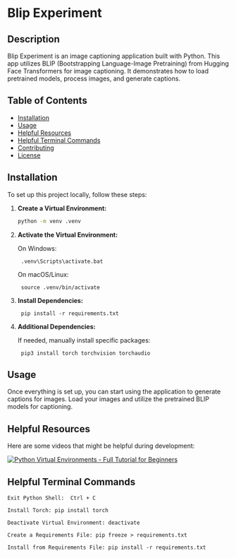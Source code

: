 # Blip Experiment

## Description
Blip Experiment is an image captioning application built with Python. This app utilizes BLIP (Bootstrapping Language-Image Pretraining) from Hugging Face Transformers for image captioning. It demonstrates how to load pretrained models, process images, and generate captions.

## Table of Contents
- [Installation](#installation)
- [Usage](#usage)
- [Helpful Resources](#helpful-resources)
- [Helpful Terminal Commands](#helpful-terminal-commands)
- [Contributing](#contributing)
- [License](#license)

## Installation
To set up this project locally, follow these steps:

1. **Create a Virtual Environment:**
   ```bash
   python -m venv .venv

2. **Activate the Virtual Environment:**

    On Windows:

        .venv\Scripts\activate.bat

    On macOS/Linux:

        source .venv/bin/activate

3. **Install Dependencies:**

        pip install -r requirements.txt

4. **Additional Dependencies:**
    
    If needed, manually install specific packages:

        pip3 install torch torchvision torchaudio

## Usage
Once everything is set up, you can start using the application to generate captions for images. Load your images and utilize the pretrained BLIP models for captioning.




## Helpful Resources
Here are some videos that might be helpful during development:

   [![Python Virtual Environments - Full Tutorial for Beginners](https://img.youtube.com/vi/Y21OR1OPC9A/0.jpg)](https://www.youtube.com/watch?v=Y21OR1OPC9A)


## Helpful Terminal Commands
    Exit Python Shell:  Ctrl + C

    Install Torch: pip install torch

    Deactivate Virtual Environment: deactivate

    Create a Requirements File: pip freeze > requirements.txt

    Install from Requirements File: pip install -r requirements.txt


